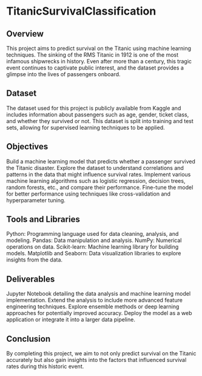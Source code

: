 # TitanicSurvivalClassification

## Overview
This project aims to predict survival on the Titanic using machine learning techniques. The sinking of the RMS Titanic in 1912 is one of the most infamous shipwrecks in history. Even after more than a century, this tragic event continues to captivate public interest, and the dataset provides a glimpse into the lives of passengers onboard.

## Dataset
The dataset used for this project is publicly available from Kaggle and includes information about passengers such as age, gender, ticket class, and whether they survived or not. This dataset is split into training and test sets, allowing for supervised learning techniques to be applied.

## Objectives
Build a machine learning model that predicts whether a passenger survived the Titanic disaster.
Explore the dataset to understand correlations and patterns in the data that might influence survival rates.
Implement various machine learning algorithms such as logistic regression, decision trees, random forests, etc., and compare their performance.
Fine-tune the model for better performance using techniques like cross-validation and hyperparameter tuning.
## Tools and Libraries
Python: Programming language used for data cleaning, analysis, and modeling.
Pandas: Data manipulation and analysis.
NumPy: Numerical operations on data.
Scikit-learn: Machine learning library for building models.
Matplotlib and Seaborn: Data visualization libraries to explore insights from the data.
## Deliverables
Jupyter Notebook detailing the data analysis and machine learning model implementation.
Extend the analysis to include more advanced feature engineering techniques.
Explore ensemble methods or deep learning approaches for potentially improved accuracy.
Deploy the model as a web application or integrate it into a larger data pipeline.
## Conclusion
By completing this project, we aim to not only predict survival on the Titanic accurately but also gain insights into the factors that influenced survival rates during this historic event.
